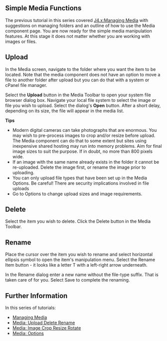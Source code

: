 <!-- Filename: J4.x:Media:_Upload_Delete_Rename / Display title: Media: Upload Delete Rename -->

## Simple Media Functions

The previous tutorial in this series covered [J4.x:Managing
Media](https://docs.joomla.org/J4.x:Managing_Media "J4.x:Managing Media")
with suggestions on managing folders and an outline of how to use the
Media component page. You are now ready for the simple media
manipulation features. At this stage it does not matter whether you are
working with images or files.

## Upload

In the Media screen, navigate to the folder where you want the item to
be located. Note that the media component does not have an option to
move a file to another folder after upload but you can do that with a
system or cPanel file manager.

Select the **Upload** button in the Media Toolbar to open your system
file browser dialog box. Navigate your local file system to select the
image or file you wish to upload. Select the dialog's **Open** button.
After a short delay, depending on its size, the file will appear in the
media list.

**Tips**

- Modern digital cameras can take photographs that are enormous. You may
  wish to pre-process images to crop and/or resize before upload. The
  Media component can do that to some extent but sites using inexpensive
  shared hosting may run into memory problems. Aim for final image sizes
  to suit the purpose. If in doubt, no more than 800 pixels wide.
- If an image with the same name already exists in the folder it cannot
  be re-uploaded. Delete the image first, or rename the image prior to
  uploading.
- You can only upload file types that have been set up in the Media
  Options. Be careful! There are security implications involved in file
  uploads
- Go to Options to change upload sizes and image requirements.

## Delete

Select the item you wish to delete. Click the Delete button in the Media
Toolbar.

## Rename

Place the cursor over the item you wish to rename and select horizontal
ellipsis symbol to open the item's manipulation menu. Select the Rename
Item button - it looks like a letter T with a left-right arrow
underneath.

In the Rename dialog enter a new name without the file-type suffix. That
is taken care of for you. Select Save to complete the renaming.

## Further Information

In this series of tutorials:

- [Managing
  Media](https://docs.joomla.org/J4.x:Managing_Media "Special:MyLanguage/J4.x:Managing Media")
- [Media: Upload Delete
  Rename](https://docs.joomla.org/J4.x:Media:_Upload_Delete_Rename "Special:MyLanguage/J4.x:Media: Upload Delete Rename")
- [Media: Image Crop Resize
  Rotate](https://docs.joomla.org/J4.x:Media:_Image_Crop_Resize_Rotate "Special:MyLanguage/J4.x:Media: Image Crop Resize Rotate")
- [Media:
  Options](https://docs.joomla.org/J4.x:Media:_Options "Special:MyLanguage/J4.x:Media: Options")

